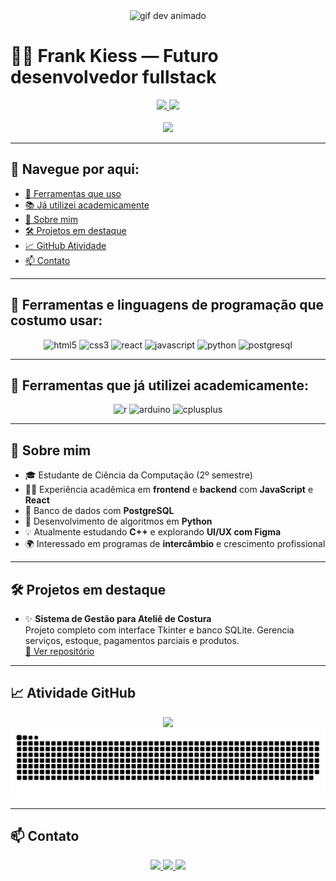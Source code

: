<div align="center">
  <img height="150" src="https://media.giphy.com/media/M9gbBd9nbDrOTu1Mqx/giphy.gif" alt="gif dev animado" />
</div>

# 👨‍💻 Frank Kiess — Futuro desenvolvedor fullstack

<div align="center">
  <a href="https://github.com/TheKiess">
    <img height="180em" src="https://github-readme-stats.vercel.app/api?username=TheKiess&show_icons=true&theme=dark" />
    <img height="180em" src="https://github-readme-stats.vercel.app/api/top-langs/?username=TheKiess&layout=compact&theme=dark" />
  </a>
</div>

<div align="center">
  <br>
  <img src="https://visitor-badge.laobi.icu/badge?page_id=thekiess.thekiess&left_color=black&left_text=VISITANTES" />
</div>

---

## 📌 Navegue por aqui:
- [🚀 Ferramentas que uso](#ferramentas-e-linguagens-de-programação-que-costumo-usar)
- [📚 Já utilizei academicamente](#ferramentas-que-já-utilizei-academicamente)
- [🧠 Sobre mim](#🧠-sobre-mim)
- [🛠 Projetos em destaque](#🛠-projetos-em-destaque)
- [📈 GitHub Atividade](#📈-atividade-github)
- [📫 Contato](#📫-contato)

---

## 🚀 Ferramentas e linguagens de programação que costumo usar:

<div align="center">
  <img src="https://cdn.jsdelivr.net/gh/devicons/devicon/icons/html5/html5-original.svg" height="45" alt="html5" />
  <img src="https://cdn.jsdelivr.net/gh/devicons/devicon/icons/css3/css3-original.svg" height="45" alt="css3" />
  <img src="https://cdn.jsdelivr.net/gh/devicons/devicon/icons/react/react-original.svg" height="45" alt="react" />
  <img src="https://cdn.jsdelivr.net/gh/devicons/devicon/icons/javascript/javascript-original.svg" height="45" alt="javascript" />
  <img src="https://cdn.jsdelivr.net/gh/devicons/devicon/icons/python/python-original.svg" height="45" alt="python" />
  <img src="https://cdn.jsdelivr.net/gh/devicons/devicon/icons/postgresql/postgresql-original.svg" height="45" alt="postgresql" />
</div>

---

## 🧪 Ferramentas que já utilizei academicamente:

<div align="center">
  <img src="https://cdn.jsdelivr.net/gh/devicons/devicon/icons/r/r-original.svg" height="45" alt="r" />
  <img src="https://cdn.jsdelivr.net/gh/devicons/devicon/icons/arduino/arduino-original.svg" height="45" alt="arduino" />
  <img src="https://cdn.jsdelivr.net/gh/devicons/devicon/icons/cplusplus/cplusplus-original.svg" height="45" alt="cplusplus" />
</div>

---

## 🧠 Sobre mim

- 🎓 Estudante de Ciência da Computação (2º semestre)
- 👨‍💻 Experiência acadêmica em **frontend** e **backend** com **JavaScript** e **React**
- 🐘 Banco de dados com **PostgreSQL**
- 🐍 Desenvolvimento de algoritmos em **Python**
- 💡 Atualmente estudando **C++** e explorando **UI/UX com Figma**
- 🌍 Interessado em programas de **intercâmbio** e crescimento profissional

---

## 🛠 Projetos em destaque

- ✨ **Sistema de Gestão para Ateliê de Costura**  
  Projeto completo com interface Tkinter e banco SQLite. Gerencia serviços, estoque, pagamentos parciais e produtos.  
  [🔗 Ver repositório](https://github.com/TheKiess)


---

## 📈 Atividade GitHub

<div align="center">
  <img src="https://streak-stats.demolab.com?user=thekiess&locale=pt-br&mode=daily&theme=dark&hide_border=false&border_radius=5" height="220" />
</div>

<div align="center">
  <img src="https://github.com/TheKiess/TheKiess/blob/output/github-snake-dark.svg" alt="Snake animation" />
</div>

---

## 📫 Contato

<div align="center">
  <a href="https://www.instagram.com/thekiesss" target="_blank">
    <img src="https://img.shields.io/badge/-Instagram-%23E4405F?style=for-the-badge&logo=instagram&logoColor=white" />
  </a>
  <a href="mailto:frank_kiess.junior@hotmail.com">
    <img src="https://img.shields.io/badge/-Email-%23333?style=for-the-badge&logo=gmail&logoColor=white" />
  </a>
  <a href="https://www.linkedin.com/in/frank-kiess-94071912a/" target="_blank">
    <img src="https://img.shields.io/badge/-LinkedIn-%230077B5?style=for-the-badge&logo=linkedin&logoColor=white" />
  </a> 
</div>

